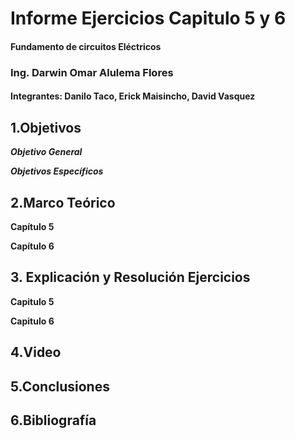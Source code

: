 # Informe Ejercicios Capitulo 5 y 6
#### Fundamento de circuitos Eléctricos 
### Ing. Darwin Omar Alulema Flores

#### Integrantes: Danilo Taco, Erick Maisincho, David Vasquez

## 1.Objetivos
***Objetivo General***


***Objetivos Específicos***




## 2.Marco Teórico

**Capítulo 5**


**Capítulo 6**




## 3. Explicación y Resolución Ejercicios
**Capitulo 5**

**Capitulo 6**

## 4.Video

## 5.Conclusiones

## 6.Bibliografía 
